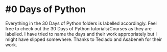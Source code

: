 # #0 Days of Python
Everything in the 30 Days of Python folders is labelled accordingly. 
Feel free to check out the 30 Days of Python tutorials/Courses as they are labelled.
I have tried to name the days and their work appropriately but I might have slipped somewhere.
Thanks to Teclado and Asabeneh for their work. 
